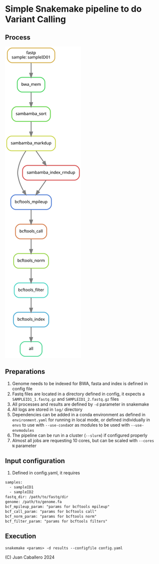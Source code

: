 # Simple Snakemake pipeline to do Variant Calling

## Process

![workflow](img/workflow.svg)

## Preparations

1. Genome needs to be indexed for BWA, fasta and index is defined in config file
2. Fastq files are located in a directory defined in config, it expects a `SAMPLEID1_1.fastq.gz` and `SAMPLEID1_2.fastq.gz` files
3. All processes and results are defined by `-d` parameter in snakemake
4. All logs are stored in `log/` directory
5. Dependencies can be added in a conda environment as defined in `environment.yaml` for running in local mode, or defined individually in `envs` to use with `--use-conda`or as modules to be used with `--use-envmodules`
6. The pipeline can be run in a cluster (`--slurm`) if configured properly
7. Almost all jobs are requesting 10 cores, but can be scaled with `--cores N` parameter

## Input configuration

1. Defined in config.yaml, it requires

```
samples:
  - sampleID1
  - sampleID2
fastq_dir: /path/to/fastq/dir
genome: /path/to/genome.fa
bcf_mpileup_param: "params for bcftools mpileup"
bcf_call_param: "params for bcftools call"
bcf_norm_param: "params for bcftools norm"
bcf_filter_param: "params for bcftools filters"
```

## Execution

`snakemake <params> -d results --configfile config.yaml`


(C) Juan Caballero 2024
